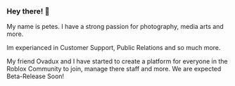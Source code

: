 ### Hey there! 👋

My name is petes. I have a strong passion for photography, media arts and more. 
  
Im experianced in Customer Support, Public Relations and so much more.
 
My friend Ovadux and I have started to create a platform for everyone in the Roblox Community to join, manage there staff and more. We are expected Beta-Release Soon!

